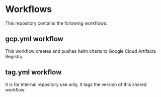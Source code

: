 # Workflows

This repository contains the following workflows:

## gcp.yml workflow

This workflow creates and pushes helm charts to Google Cloud Artifacts Registry.

## tag.yml workflow

It is for internal repository use only, it tags the version of this shared workflow.
